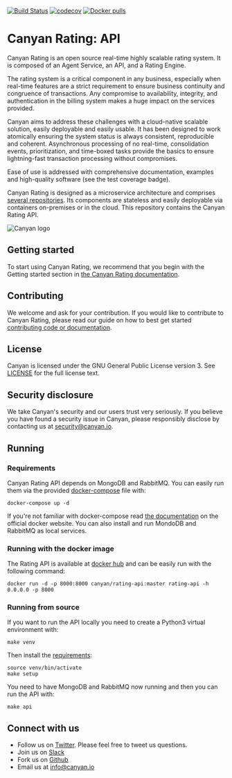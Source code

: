 [![Build Status](https://gitlab.com/canyan/rating-api/badges/master/pipeline.svg)](https://gitlab.com/canyan/rating-api/pipelines) [![codecov](https://codecov.io/gh/canyanio/rating-api/branch/master/graph/badge.svg)](https://codecov.io/gh/canyanio/rating-api) [![Docker pulls](https://img.shields.io/docker/pulls/canyan/rating-api.svg?maxAge=3600)](https://hub.docker.com/repository/docker/canyan/rating-api)

# Canyan Rating: API

Canyan Rating is an open source real-time highly scalable rating system. It is composed of an Agent Service, an API, and a Rating Engine.

The rating system is a critical component in any business, especially when real-time features are a strict requirement to ensure business continuity and congruence of transactions. Any compromise to availability, integrity, and authentication in the billing system makes a huge impact on the services provided.

Canyan aims to address these challenges with a cloud-native scalable solution, easily deployable and easily usable. It has been designed to work atomically ensuring the system status is always consistent, reproducible and coherent. Asynchronous processing of no real-time, consolidation events, prioritization, and time-boxed tasks provide the basics to ensure lightning-fast transaction processing without compromises.

Ease of use is addressed with comprehensive documentation, examples and high-quality software (see the test coverage badge).

Canyan Rating is designed as a microservice architecture and comprises [several repositories](https://github.com/canyanio). Its components are stateless and easily deployable via containers on-premises or in the cloud. This repository contains the Canyan Rating API. 

![Canyan logo](https://canyanio.github.io/rating-integration/canyan-logo.png) 


## Getting started

To start using Canyan Rating, we recommend that you begin with the Getting started
section in [the Canyan Rating documentation](https://canyanio.github.io/rating-integration/).


## Contributing

We welcome and ask for your contribution. If you would like to contribute to Canyan Rating, please read our guide on how to best get started [contributing code or documentation](https://canyanio.github.io/rating-integration/contributing/).

## License

Canyan is licensed under the GNU General Public License version 3. See
[LICENSE](https://canyanio.github.io/rating-integration/license/) for the full license text.

## Security disclosure

We take Canyan's security and our users trust very seriously.
If you believe you have found a security issue in Canyan, please responsibly
disclose by contacting us at [security@canyan.io](mailto:security@canyan.io).

## Running

### Requirements
Canyan Rating API depends on MongoDB and RabbitMQ. You can easily run them via the provided [docker-compose](docker-compose.yaml) file with:
```
docker-compose up -d
```
If you're not familiar with docker-compose read [the documentation](https://docs.docker.com/compose/) on the official docker website.
You can also install and run MondoDB and RabbitMQ as local services.

### Running with the docker image
The Rating API is available at [docker hub](https://hub.docker.com/repository/docker/canyan/rating-api) and can be easily run with the following command:
```
docker run -d -p 8000:8000 canyan/rating-api:master rating-api -h 0.0.0.0 -p 8000
```

### Running from source
If you want to run the API locally you need to create a Python3 virtual environment with:
```
make venv
```

Then install the [requirements](requirements.txt):
```
source venv/bin/activate
make setup
```

You need to have MongoDB and RabbitMQ now running and then you can run the API with:
```
make api
```

## Connect with us

* Follow us on [Twitter](https://twitter.com/canyan_io). Please
  feel free to tweet us questions.
* Join us on [Slack](https://join.slack.com/t/canyanio/shared_invite/enQtODIyODY5MDIyMTMxLTExYjkwZmFkMjBiZWI3ZDEyZjYzYjE2N2M2NWRkZGUwYjdhZmE0YjRkNTQ1MGFmMGJmZjczYzkzYzk0ZWZiMzY)
* Fork us on [Github](https://github.com/canyanio)
* Email us at [info@canyan.io](mailto:info@canyan.io)
